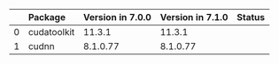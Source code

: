 <!-- markdown-link-check-disable -->

|    | Package     | Version in 7.0.0   | Version in 7.1.0   | Status   |
|---:|:------------|:-------------------|:-------------------|:---------|
|  0 | cudatoolkit | 11.3.1             | 11.3.1             |          |
|  1 | cudnn       | 8.1.0.77           | 8.1.0.77           |          |